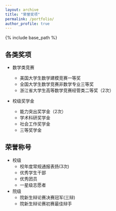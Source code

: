 ```yaml
---
layout: archive
title: "荣誉奖项"
permalink: /portfolio/
author_profile: true
---
```


{% include base_path %}


## 各类奖项

* 数学类竞赛
  * 美国大学生数学建模竞赛一等奖
  * 全国大学生数学竞赛非数学专业三等奖
  * 浙江省大学生高等数学竞赛经管类二等奖（2次）
   
* 校级奖学金
  * 能力突出奖学金（2次）
  * 学术科研奖学金
  * 社会工作奖学金
  * 三等奖学金


## 荣誉称号
* 校级
  * 校年度常规通报表扬(3次)
  * 优秀学生干部
  * 优秀团员
  * 一星级志愿者
* 院级
  * 院新生辩论赛决赛冠军(三辩)
  * 院新生辩论赛初赛最佳辩手

